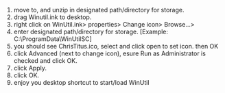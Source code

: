 1. move to, and unzip in designated path/directory for storage.
2. drag Winutil.ink to desktop.
3. right click on WinUtil.ink> properties> Change icon> Browse...>
4. enter designated path/directory for storage. [Example: C:\ProgramData\WinUtilSC]
5. you should see ChrisTitus.ico, select and click open to set icon. then OK
6. click Advanced (next to change icon), esure Run as Administrator is checked and click OK.
7. click Apply.
8. click OK.
9. enjoy you desktop shortcut to start/load WinUtil
